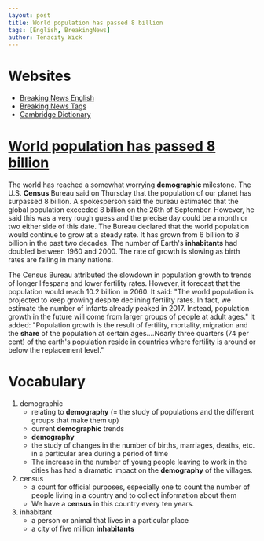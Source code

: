 ```yaml
---
layout: post
title: World population has passed 8 billion
tags: [English, BreakingNews]
author: Tenacity Wick
---
```


# Websites

- [Breaking News English](https://breakingnewsenglish.com/)
- [Breaking News Tags](https://zhouqiang19980220.github.io/tags/#books)
- [Cambridge Dictionary](https://dictionary.cambridge.org/)

# [World population has passed 8 billion](https://breakingnewsenglish.com/2311/231113-world-population.html)

The world has reached a somewhat worrying **demographic** milestone. The U.S. **Census** Bureau said on Thursday that the population of our planet has surpassed 8 billion. A spokesperson said the bureau estimated that the global population exceeded 8 billion on the 26th of September. However, he said this was a very rough guess and the precise day could be a month or two either side of this date. The Bureau declared that the world population would continue to grow at a steady rate. It has grown from 6 billion to 8 billion in the past two decades. The number of Earth's **inhabitants** had doubled between 1960 and 2000. The rate of growth is slowing as birth rates are falling in many nations.

The Census Bureau attributed the slowdown in population growth to trends of longer lifespans and lower fertility rates. However, it forecast that the population would reach 10.2 billion in 2060. It said: "The world population is projected to keep growing despite declining fertility rates. In fact, we estimate the number of infants already peaked in 2017. Instead, population growth in the future will come from larger groups of people at adult ages." It added: "Population growth is the result of fertility, mortality, migration and the **share** of the population at certain ages.…Nearly three quarters (74 per cent) of the earth's population reside in countries where fertility is around or below the replacement level."

# Vocabulary
1. demographic
    - relating to **demography** (= the study of populations and the different groups that make them up)
    - current **demographic** trends
    - **demography**
    - the study of changes in the number of births, marriages, deaths, etc. in a particular area during a period of time
    - The increase in the number of young people leaving to work in the cities has had a dramatic impact on the **demography** of the villages.
2. census
    - a count for official purposes, especially one to count the number of people living in a country and to collect information about them
    - We have a **census** in this country every ten years.
3. inhabitant
    - a person or animal that lives in a particular place
    - a city of five million **inhabitants**